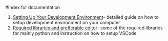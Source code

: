 #Index for documentation
1. [Setting Up Your Development Environment](./DevEnv.md)- detailed guide on how to setup development environment on your computer
2. [Required libraries and prefferable editor](./Others.md)- some of the required libraries for mainly python and instruction on how to setup VSCode